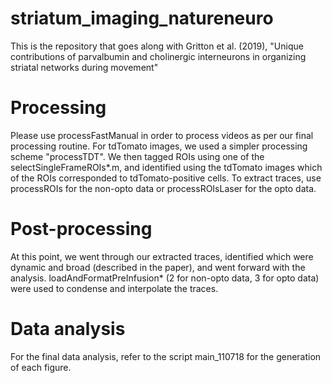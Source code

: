 # striatum_imaging_natureneuro
This is the repository that goes along with Gritton et al. (2019), "Unique contributions of parvalbumin and cholinergic interneurons in organizing striatal networks during movement"

# Processing
Please use processFastManual in order to process videos as per our final processing routine. For tdTomato images, we used a simpler processing scheme "processTDT". We then tagged ROIs using one of the selectSingleFrameROIs*.m, and identified using the tdTomato images which of the ROIs corresponded to tdTomato-positive cells. To extract traces, use processROIs for the non-opto data or processROIsLaser for the opto data.

# Post-processing
At this point, we went through our extracted traces, identified which were dynamic and broad (described in the paper), and went forward with the analysis. loadAndFormatPreInfusion* (2 for non-opto data, 3 for opto data) were used to condense and interpolate the traces.

# Data analysis
For the final data analysis, refer to the script main_110718 for the generation of each figure.
